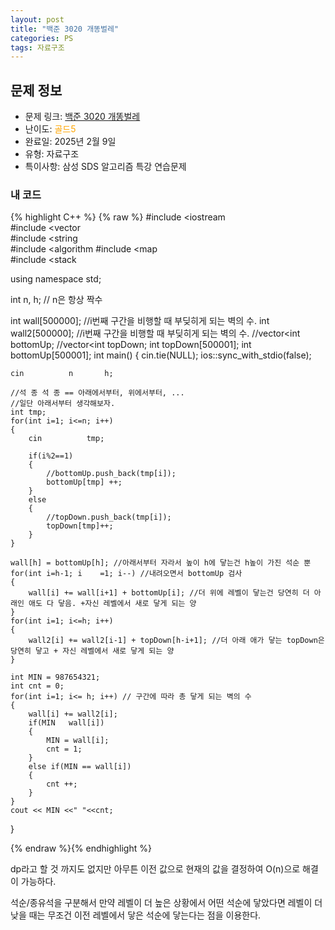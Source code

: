 ```yaml
---
layout: post
title: "백준 3020 개똥벌레"
categories: PS
tags: 자료구조
---
```


## 문제 정보
- 문제 링크: [백준 3020 개똥벌레](https://www.acmicpc.net/problem/2504)
- 난이도: <span style="color:#FFA500">골드5</span>
- 완료일: 2025년 2월 9일
- 유형: 자료구조
- 특이사항: 삼성 SDS 알고리즘 특강 연습문제

### 내 코드

{% highlight C++ %} {% raw %}
#include <iostream	
#include <vector	
#include <string	
#include <algorithm	
#include <map	
#include <stack	

using namespace std;

int n, h; // n은 항상 짝수

int wall[500000]; //i번째 구간을 비행할 때 부딪히게 되는 벽의 수.
int wall2[500000]; //i번째 구간을 비행할 때 부딪히게 되는 벽의 수.
//vector<int	 bottomUp;
//vector<int	 topDown;
int topDown[500001];
int bottomUp[500001];
int main()
{
	cin.tie(NULL);
	ios::sync_with_stdio(false);

	cin 		 n 		 h;

	//석 종 석 종 == 아래에서부터, 위에서부터, ... 
	//일단 아래서부터 생각해보자. 
	int tmp;
	for(int i=1; i<=n; i++)
	{
		cin 		 tmp;

		if(i%2==1)
		{
			//bottomUp.push_back(tmp[i]);
			bottomUp[tmp] ++;
		}
		else
		{
			//topDown.push_back(tmp[i]);
			topDown[tmp]++;
		}
	}

	wall[h] = bottomUp[h]; //아래서부터 자라서 높이 h에 닿는건 h높이 가진 석순 뿐
	for(int i=h-1; i	=1; i--) //내려오면서 bottomUp 검사
	{
		wall[i] += wall[i+1] + bottomUp[i]; //더 위에 레벨이 닿는건 당연히 더 아래인 애도 다 닿음. +자신 레벨에서 새로 닿게 되는 양
	}
	for(int i=1; i<=h; i++)
	{
		wall2[i] += wall2[i-1] + topDown[h-i+1]; //더 아래 애가 닿는 topDown은 당연히 닿고 + 자신 레벨에서 새로 닿게 되는 양
	}

	int MIN = 987654321;
	int cnt = 0;
	for(int i=1; i<= h; i++) // 구간에 따라 총 닿게 되는 벽의 수
	{
		wall[i] += wall2[i];
		if(MIN 	 wall[i])
		{
			MIN = wall[i];
			cnt = 1;
		}
		else if(MIN == wall[i])
		{
			cnt ++;
		}
	}
	cout << MIN <<" "<<cnt;
}

{% endraw %}{% endhighlight %}

dp라고 할 것 까지도 없지만 아무튼 이전 값으로 현재의 값을 결정하여 O(n)으로 해결이 가능하다.

석순/종유석을 구분해서 만약 레벨이 더 높은 상황에서 어떤 석순에 닿았다면 레벨이 더 낮을 때는 무조건 이전 레벨에서 닿은 석순에 닿는다는 점을 이용한다.
